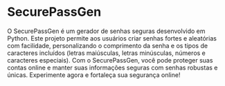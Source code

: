 # SecurePassGen
 O SecurePassGen é um gerador de senhas seguras desenvolvido em Python. Este projeto permite aos usuários criar senhas fortes e aleatórias com facilidade, personalizando o comprimento da senha e os tipos de caracteres incluídos (letras maiúsculas, letras minúsculas, números e caracteres especiais). Com o SecurePassGen, você pode proteger suas contas online e manter suas informações seguras com senhas robustas e únicas. Experimente agora e fortaleça sua segurança online!
